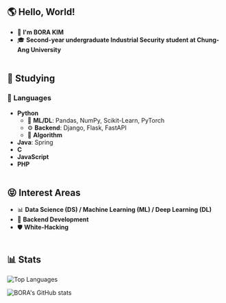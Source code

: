 
## 🌎 Hello, World!

- 👋 **I'm BORA KIM**
- 🎓 **Second-year undergraduate Industrial Security student at Chung-Ang University**<br><br>

  

## 📘 Studying
### 🍃 **Languages**
- **Python**
  - 🧠 **ML/DL**: Pandas, NumPy, Scikit-Learn, PyTorch
  - ⚙️ **Backend**: Django, Flask, FastAPI
  - 📐 **Algorithm**
- **Java**: Spring
- **C**
- **JavaScript**
- **PHP**<br><br>

  

## 😝 **Interest Areas**
- 📊 **Data Science (DS) / Machine Learning (ML) / Deep Learning (DL)**
- 🔧 **Backend Development**
- 🛡️ **White-Hacking**<br><br>

  


## 📊 **Stats**
![Top Languages](https://github-readme-stats-git-masterrstaa-rickstaa.vercel.app/api/top-langs/?username=BORA040126&hide=scss,html,css)

![BORA's GitHub stats](https://github-readme-stats.vercel.app/api?username=BORA040126&show_icons=true&theme=cobalt)


